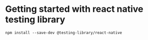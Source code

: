 # Getting started with react native testing library

    npm install --save-dev @testing-library/react-native
